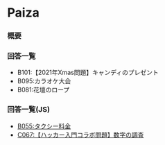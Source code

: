 # Paiza

### 概要


### 回答一覧
* B101:【2021年Xmas問題】キャンディのプレゼント
* B095:カラオケ大会
* B081:花壇のロープ

### 回答一覧(JS)
* [B055:タクシー料金](B055.js)
* [C067:【ハッカー入門コラボ問題】数字の調査](C067.js)

